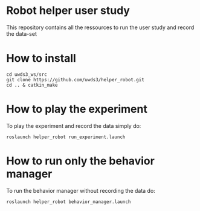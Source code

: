 # Robot helper user study

This repository contains all the ressources to run the user study and record the data-set

# How to install

```
cd uwds3_ws/src
git clone https://github.com/uwds3/helper_robot.git
cd .. & catkin_make
```

# How to play the experiment

To play the experiment and record the data simply do:
```
roslaunch helper_robot run_experiment.launch
```

# How to run only the behavior manager

To run the behavior manager without recording the data do:
```
roslaunch helper_robot behavior_manager.launch
```
